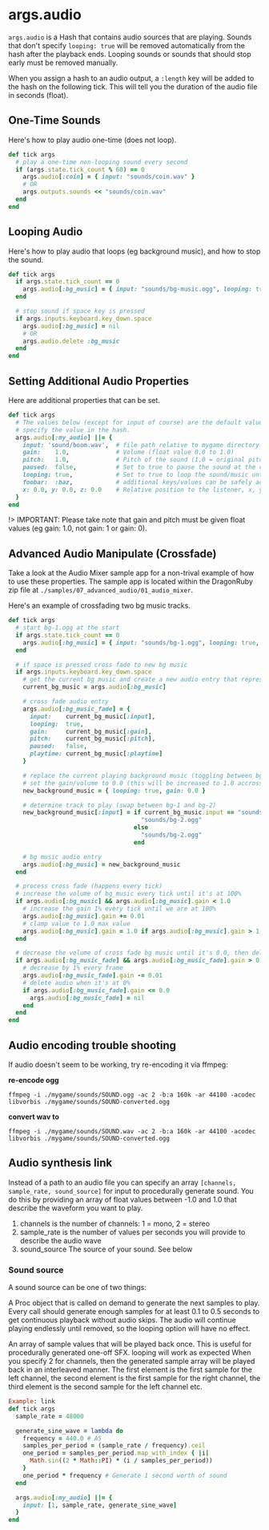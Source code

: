 # args.audio

`args.audio` is a Hash that contains audio sources that are playing. Sounds that don't specify `looping: true` will be removed automatically from the hash after the playback ends. Looping sounds or sounds that should stop early must be removed manually.

When you assign a hash to an audio output, a `:length` key will be added to the hash on the following tick. This will tell you the duration of the audio file in seconds (float).

## One-Time Sounds

Here's how to play audio one-time (does not loop).

```ruby
def tick args
  # play a one-time non-looping sound every second
  if (args.state.tick_count % 60) == 0
    args.audio[:coin] = { input: "sounds/coin.wav" }
    # OR
    args.outputs.sounds << "sounds/coin.wav"
  end
end
```

## Looping Audio 

Here's how to play audio that loops (eg background music), and how to stop the sound.

```ruby
def tick args
  if args.state.tick_count == 0
    args.audio[:bg_music] = { input: "sounds/bg-music.ogg", looping: true }
  end

  # stop sound if space key is pressed
  if args.inputs.keyboard.key_down.space
    args.audio[:bg_music] = nil
    # OR
    args.audio.delete :bg_music
  end
end
```


## Setting Additional Audio Properties

Here are additional properties that can be set.

```ruby
def tick args
  # The values below (except for input of course) are the default values that apply if you don't
  # specify the value in the hash.
  args.audio[:my_audio] ||= {
    input: 'sound/boom.wav',  # file path relative to mygame directory
    gain:    1.0,             # Volume (float value 0.0 to 1.0)
    pitch:   1.0,             # Pitch of the sound (1.0 = original pitch)
    paused:  false,           # Set to true to pause the sound at the current playback position
    looping: true,            # Set to true to loop the sound/music until you stop it
    foobar:  :baz,            # additional keys/values can be safely added to help with context/game logic (ie metadata)
    x: 0.0, y: 0.0, z: 0.0    # Relative position to the listener, x, y, z from -1.0 to 1.0
  }
end
```


!> IMPORTANT: Please take note that gain and pitch must be given float values (eg gain: 1.0, not gain: 1 or gain: 0).


## Advanced Audio Manipulate (Crossfade) 

Take a look at the Audio Mixer sample app for a non-trival example of how to use these properties. The sample app is located within the DragonRuby zip file at `./samples/07_advanced_audio/01_audio_mixer`.

Here's an example of crossfading two bg music tracks.

```ruby
def tick args
  # start bg-1.ogg at the start
  if args.state.tick_count == 0
    args.audio[:bg_music] = { input: "sounds/bg-1.ogg", looping: true, gain: 0.0 }
  end

  # if space is pressed cross fade to new bg music
  if args.inputs.keyboard.key_down.space
    # get the current bg music and create a new audio entry that represents the crossfade
    current_bg_music = args.audio[:bg_music]

    # cross fade audio entry
    args.audio[:bg_music_fade] = {
      input:    current_bg_music[:input],
      looping:  true,
      gain:     current_bg_music[:gain],
      pitch:    current_bg_music[:pitch],
      paused:   false,
      playtime: current_bg_music[:playtime]
    }

    # replace the current playing background music (toggling between bg-1.ogg and bg-2.ogg)
    # set the gain/volume to 0.0 (this will be increased to 1.0 accross ticks)
    new_background_music = { looping: true, gain: 0.0 }

    # determine track to play (swap between bg-1 and bg-2)
    new_background_music[:input] = if current_bg_music.input == "sounds/bg-1.ogg"
                                     "sounds/bg-2.ogg"
                                   else
                                     "sounds/bg-2.ogg"
                                   end

    # bg music audio entry
    args.audio[:bg_music] = new_background_music
  end

  # process cross fade (happens every tick)
  # increase the volume of bg_music every tick until it's at 100%
  if args.audio[:bg_music] && args.audio[:bg_music].gain < 1.0
    # increase the gain 1% every tick until we are at 100%
    args.audio[:bg_music].gain += 0.01
    # clamp value to 1.0 max value
    args.audio[:bg_music].gain = 1.0 if args.audio[:bg_music].gain > 1.0
  end

  # decrease the volume of cross fade bg music until it's 0.0, then delete it
  if args.audio[:bg_music_fade] && args.audio[:bg_music_fade].gain > 0.0
    # decrease by 1% every frame
    args.audio[:bg_music_fade].gain -= 0.01
    # delete audio when it's at 0%
    if args.audio[:bg_music_fade].gain <= 0.0
      args.audio[:bg_music_fade] = nil
    end
  end
end
```


## Audio encoding trouble shooting

If audio doesn't seem to be working, try re-encoding it via ffmpeg:

**re-encode ogg**

`ffmpeg -i ./mygame/sounds/SOUND.ogg -ac 2 -b:a 160k -ar 44100 -acodec libvorbis ./mygame/sounds/SOUND-converted.ogg`

**convert wav to**

`ffmpeg -i ./mygame/sounds/SOUND.wav -ac 2 -b:a 160k -ar 44100 -acodec libvorbis ./mygame/sounds/SOUND-converted.ogg`


## Audio synthesis link

Instead of a path to an audio file you can specify an array `[channels, sample_rate, sound_source]` for input to procedurally generate sound. You do this by providing an array of float values between -1.0 and 1.0 that describe the waveform you want to play.

1. channels is the number of channels: 1 = mono, 2 = stereo
1. sample_rate is the number of values per seconds you will provide to describe the audio wave
1. sound_source The source of your sound. See below

### Sound source
A sound source can be one of two things:

A Proc object that is called on demand to generate the next samples to play. Every call should generate enough samples for at least 0.1 to 0.5 seconds to get continuous playback without audio skips. The audio will continue playing endlessly until removed, so the looping option will have no effect.

An array of sample values that will be played back once. This is useful for procedurally generated one-off SFX. looping will work as expected
When you specify 2 for channels, then the generated sample array will be played back in an interleaved manner. The first element is the first sample for the left channel, the second element is the first sample for the right channel, the third element is the second sample for the left channel etc.

```ruby
Example: link
def tick args
  sample_rate = 48000

  generate_sine_wave = lambda do
    frequency = 440.0 # A5
    samples_per_period = (sample_rate / frequency).ceil
    one_period = samples_per_period.map_with_index { |i|
      Math.sin((2 * Math::PI) * (i / samples_per_period))
    }
    one_period * frequency # Generate 1 second worth of sound
  end

  args.audio[:my_audio] ||= {
    input: [1, sample_rate, generate_sine_wave]
  }
end
```
